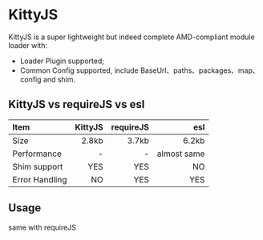 # KittyJS

KittyJS is a super lightweight but indeed complete AMD-compliant module loader with:

- Loader Plugin supported;
- Common Config supported, include BaseUrl、paths、packages、map、config and shim.

## KittyJS vs requireJS vs esl

| Item      |  KittyJS | requireJS  | esl |
| :-- | --:| --: | --: |
| Size      | 2.8kb  |  3.7kb | 6.2kb |
| Performance  | - |  -  | almost same |
| Shim support | YES | YES | NO |
| Error Handling | NO | YES | YES |


## Usage

same with requireJS
